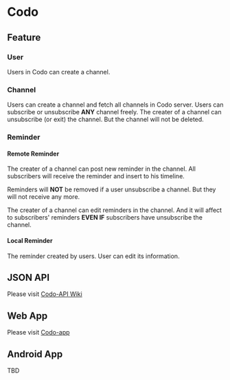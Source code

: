 # Codo

## Feature

### User

Users in Codo can create a channel.

### Channel

Users can create a channel and fetch all channels in Codo server.
Users can subscribe or unsubscribe **ANY** channel freely.
The creater of a channel can unsubscribe (or exit) the channel. But the channel will not be deleted.

### Reminder

#### Remote Reminder

The creater of a channel can post new reminder in the channel. All subscribers will receive the reminder and insert to his timeline.

Reminders will **NOT** be removed if a user unsubscribe a channel. But they will not receive any more.

The creater of a channel can edit reminders in the channel. And it will affect to subscribers' reminders **EVEN IF** subscribers have unsubscribe the channel.

#### Local Reminder

The reminder created by users. User can edit its information.

## JSON API

Please visit [Codo-API Wiki](https://github.com/ZERR2AC/Codo-API/wiki)

## Web App

Please visit [Codo-app](https://github.com/ZERR2AC/Codo-app)

## Android App

TBD

